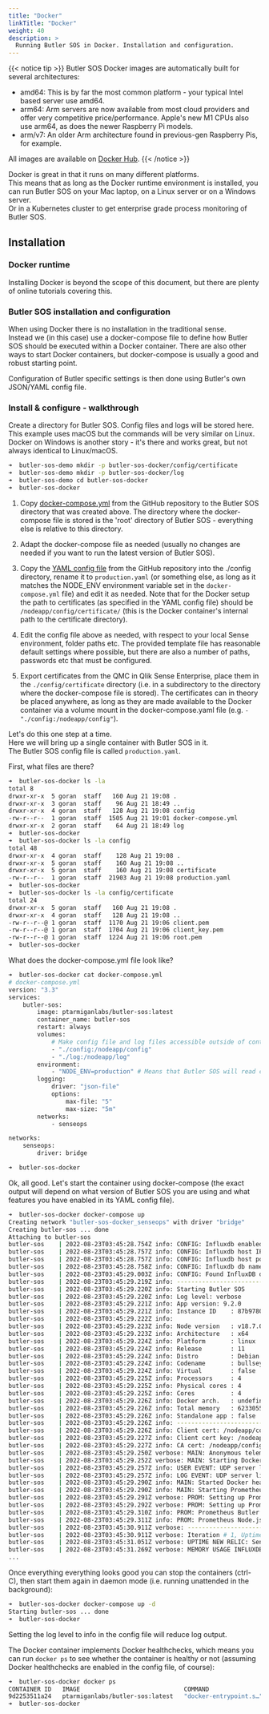 ```yaml
---
title: "Docker"
linkTitle: "Docker"
weight: 40
description: >
  Running Butler SOS in Docker. Installation and configuration.
---
```


{{< notice tip >}}
Butler SOS Docker images are automatically built for several architectures:

- amd64: This is by far the most common platform - your typical Intel based server use amd64.
- arm64: Arm servers are now available from most cloud providers and offer very competitive price/performance. Apple's new M1 CPUs also use arm64, as does the newer Raspberry Pi models.
- arm/v7: An older Arm architecture found in previous-gen Raspberry Pis, for example.

All images are available on [Docker Hub](https://hub.docker.com/r/ptarmiganlabs/butler-sos/tags?page=1&ordering=last_updated).
{{< /notice >}}

Docker is great in that it runs on many different platforms.  
This means that as long as the Docker runtime environment is installed, you can run Butler SOS on your Mac laptop, on a Linux server or on a Windows server.  
Or in a Kubernetes cluster to get enterprise grade process monitoring of Butler SOS.

## Installation

### Docker runtime

Installing Docker is beyond the scope of this document, but there are plenty of online tutorials covering this.

### Butler SOS installation and configuration

When using Docker there is no installation in the traditional sense.  
Instead we (in this case) use a docker-compose file to define how Butler SOS should be executed within a Docker container. There are also other ways to start Docker containers, but docker-compose is usually a good and robust starting point.

Configuration of Butler specific settings is then done using Butler's own JSON/YAML config file.

### Install & configure - walkthrough

Create a directory for Butler SOS. Config files and logs will be stored here.  
This example uses macOS but the commands will be very similar on Linux.  
Docker on Windows is another story - it's there and works great, but not always identical to Linux/macOS.

```bash
➜  butler-sos-demo mkdir -p butler-sos-docker/config/certificate
➜  butler-sos-demo mkdir -p butler-sos-docker/log
➜  butler-sos-demo cd butler-sos-docker
➜  butler-sos-docker
```

1. Copy [docker-compose.yml](https://github.com/ptarmiganlabs/butler-sos/blob/master/docs/docker-compose/docker-compose.yml) from the GitHub repository to the Butler SOS directory that was created above. The directory where the docker-compose file is stored is the 'root' directory of Butler SOS - everything else is relative to this directory.

2. Adapt the docker-compose file as needed (usually no changes are needed if you want to run the latest version of Butler SOS).

3. Copy the [YAML config file](https://github.com/ptarmiganlabs/butler-sos/blob/master/src/config/production_template.yaml) from the GitHub repository into the ./config directory, rename it to `production.yaml` (or something else, as long as it matches the NODE_ENV environment variable set in the `docker-compose.yml` file) and edit it as needed. Note that for the Docker setup the path to certificates (as specified in the YAML config file) should be `/nodeapp/config/certificate/` (this is the Docker container's internal path to the certificate directory).

4. Edit the config file above as needed, with respect to your local Sense environment, folder paths etc. The provided template file has reasonable default settings where possible, but there are also a number of paths, passwords etc that must be configured.

5. Export certificates from the QMC in Qlik Sense Enterprise, place them in the `./config/certificate` directory (i.e. in a subdirectory to the directory where the docker-compose file is stored). The certificates can in theory be placed anywhere, as long as they are made available to the Docker container via a volume mount in the docker-compose.yaml file (e.g. `- "./config:/nodeapp/config"`).

Let's do this one step at a time.  
Here we will bring up a single container with Butler SOS in it.  
The Butler SOS config file is called `production.yaml`.

First, what files are there?

```bash
➜  butler-sos-docker ls -la
total 8
drwxr-xr-x  5 goran  staff   160 Aug 21 19:08 .
drwxr-xr-x  3 goran  staff    96 Aug 21 18:49 ..
drwxr-xr-x  4 goran  staff   128 Aug 21 19:08 config
-rw-r--r--  1 goran  staff  1505 Aug 21 19:01 docker-compose.yml
drwxr-xr-x  2 goran  staff    64 Aug 21 18:49 log
➜  butler-sos-docker
➜  butler-sos-docker ls -la config
total 48
drwxr-xr-x  4 goran  staff    128 Aug 21 19:08 .
drwxr-xr-x  5 goran  staff    160 Aug 21 19:08 ..
drwxr-xr-x  5 goran  staff    160 Aug 21 19:08 certificate
-rw-r--r--  1 goran  staff  21903 Aug 21 19:08 production.yaml
➜  butler-sos-docker
➜  butler-sos-docker ls -la config/certificate
total 24
drwxr-xr-x  5 goran  staff   160 Aug 21 19:08 .
drwxr-xr-x  4 goran  staff   128 Aug 21 19:08 ..
-rw-r--r--@ 1 goran  staff  1170 Aug 21 19:06 client.pem
-rw-r--r--@ 1 goran  staff  1704 Aug 21 19:06 client_key.pem
-rw-r--r--@ 1 goran  staff  1224 Aug 21 19:06 root.pem
➜  butler-sos-docker
```

What does the docker-compose.yml file look like?

```bash
➜  butler-sos-docker cat docker-compose.yml
# docker-compose.yml
version: "3.3"
services:
    butler-sos:
        image: ptarmiganlabs/butler-sos:latest
        container_name: butler-sos
        restart: always
        volumes:
            # Make config file and log files accessible outside of container
            - "./config:/nodeapp/config"
            - "./log:/nodeapp/log"
        environment:
            - "NODE_ENV=production" # Means that Butler SOS will read config data from production.yaml
        logging:
            driver: "json-file"
            options:
                max-file: "5"
                max-size: "5m"
        networks:
            - senseops

networks:
    senseops:
        driver: bridge

➜  butler-sos-docker
```

Ok, all good. Let's start the container using docker-compose (the exact output will depend on what version of Butler SOS you are using and what features you have enabled in its YAML config file).

```bash
➜  butler-sos-docker docker-compose up
Creating network "butler-sos-docker_senseops" with driver "bridge"
Creating butler-sos ... done
Attaching to butler-sos
butler-sos    | 2022-08-23T03:45:28.754Z info: CONFIG: Influxdb enabled: true
butler-sos    | 2022-08-23T03:45:28.757Z info: CONFIG: Influxdb host IP: 192.168.100.20
butler-sos    | 2022-08-23T03:45:28.757Z info: CONFIG: Influxdb host port: 8086
butler-sos    | 2022-08-23T03:45:28.758Z info: CONFIG: Influxdb db name: senseops
butler-sos    | 2022-08-23T03:45:29.003Z info: CONFIG: Found InfluxDB database: senseops
butler-sos    | 2022-08-23T03:45:29.219Z info: --------------------------------------
butler-sos    | 2022-08-23T03:45:29.220Z info: Starting Butler SOS
butler-sos    | 2022-08-23T03:45:29.220Z info: Log level: verbose
butler-sos    | 2022-08-23T03:45:29.221Z info: App version: 9.2.0
butler-sos    | 2022-08-23T03:45:29.221Z info: Instance ID    : 87b978019ae........
butler-sos    | 2022-08-23T03:45:29.222Z info:
butler-sos    | 2022-08-23T03:45:29.223Z info: Node version   : v18.7.0
butler-sos    | 2022-08-23T03:45:29.223Z info: Architecture   : x64
butler-sos    | 2022-08-23T03:45:29.224Z info: Platform       : linux
butler-sos    | 2022-08-23T03:45:29.224Z info: Release        : 11
butler-sos    | 2022-08-23T03:45:29.224Z info: Distro         : Debian GNU/Linux
butler-sos    | 2022-08-23T03:45:29.224Z info: Codename       : bullseye
butler-sos    | 2022-08-23T03:45:29.224Z info: Virtual        : false
butler-sos    | 2022-08-23T03:45:29.225Z info: Processors     : 4
butler-sos    | 2022-08-23T03:45:29.225Z info: Physical cores : 4
butler-sos    | 2022-08-23T03:45:29.225Z info: Cores          : 4
butler-sos    | 2022-08-23T03:45:29.226Z info: Docker arch.   : undefined
butler-sos    | 2022-08-23T03:45:29.226Z info: Total memory   : 6233055232
butler-sos    | 2022-08-23T03:45:29.226Z info: Standalone app : false
butler-sos    | 2022-08-23T03:45:29.226Z info: --------------------------------------
butler-sos    | 2022-08-23T03:45:29.226Z info: Client cert: /nodeapp/config/certificate/client.pem
butler-sos    | 2022-08-23T03:45:29.227Z info: Client cert key: /nodeapp/config/certificate/client_key.pem
butler-sos    | 2022-08-23T03:45:29.227Z info: CA cert: /nodeapp/config/certificate/root.pem
butler-sos    | 2022-08-23T03:45:29.250Z verbose: MAIN: Anonymous telemetry reporting has been set up.
butler-sos    | 2022-08-23T03:45:29.252Z verbose: MAIN: Starting Docker healthcheck server...
butler-sos    | 2022-08-23T03:45:29.257Z info: USER EVENT: UDP server listening on 0.0.0.0:9997
butler-sos    | 2022-08-23T03:45:29.257Z info: LOG EVENT: UDP server listening on 0.0.0.0:9996
butler-sos    | 2022-08-23T03:45:29.290Z info: MAIN: Started Docker healthcheck server on port 12398.
butler-sos    | 2022-08-23T03:45:29.290Z info: MAIN: Starting Prometheus Butler SOS endpoint on 0.0.0.0:9842.
butler-sos    | 2022-08-23T03:45:29.291Z verbose: PROM: Setting up Prometheus client for server: sense1
butler-sos    | 2022-08-23T03:45:29.292Z verbose: PROM: Setting up Prometheus client for server: sense2
butler-sos    | 2022-08-23T03:45:29.310Z info: PROM: Prometheus Butler SOS metrics server now listening on port 9842
butler-sos    | 2022-08-23T03:45:29.311Z info: PROM: Prometheus Node.js metrics server now listening on port 0.0.0.0:9001
butler-sos    | 2022-08-23T03:45:30.911Z verbose: --------------------------------
butler-sos    | 2022-08-23T03:45:30.911Z verbose: Iteration # 1, Uptime: 0 months, 0 days, 0 hours, 0 minutes, 2.005 seconds, Heap used 33.26 MB of total heap 58.39 MB. External (off-heap): 3.57 MB. Memory allocated to process: 92.45 MB.
butler-sos    | 2022-08-23T03:45:31.051Z verbose: UPTIME NEW RELIC: Sent Butler SOS memory usage data to New Relic account 123456789 ("Ptarmigan Labs NR account")
butler-sos    | 2022-08-23T03:45:31.269Z verbose: MEMORY USAGE INFLUXDB: Sent Butler SOS memory usage data to InfluxDB
...
```

Once everything everything looks good you can stop the containers (ctrl-C), then start them again in daemon mode (i.e. running unattended in the background):

```bash
➜  butler-sos-docker docker-compose up -d
Starting butler-sos ... done
➜  butler-sos-docker
```

Setting the log level to info in the config file will reduce log output.

The Docker container implements Docker healthchecks, which means you can run `docker ps` to see whether the container is healthy or not (assuming Docker healthchecks are enabled in the config file, of course):

```bash
➜  butler-sos-docker docker ps
CONTAINER ID   IMAGE                             COMMAND                  CREATED              STATUS                    PORTS     NAMES
9d2253511a24   ptarmiganlabs/butler-sos:latest   "docker-entrypoint.s…"   About a minute ago   Up 17 seconds (healthy)             butler-sos
➜  butler-sos-docker
```
